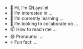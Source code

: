 - 👋 Hi, I’m @Laysliel
- 👀 I’m interested in ...
- 🌱 I’m currently learning ...
- 💞️ I’m looking to collaborate on ...
- 📫 How to reach me ...
- 😄 Pronouns: ...
- ⚡ Fun fact: ...

<!---
Laysliel/Laysliel is a ✨ special ✨ repository because its `README.md` (this file) appears on your GitHub profile.
You can click the Preview link to take a look at your changes.
--->
